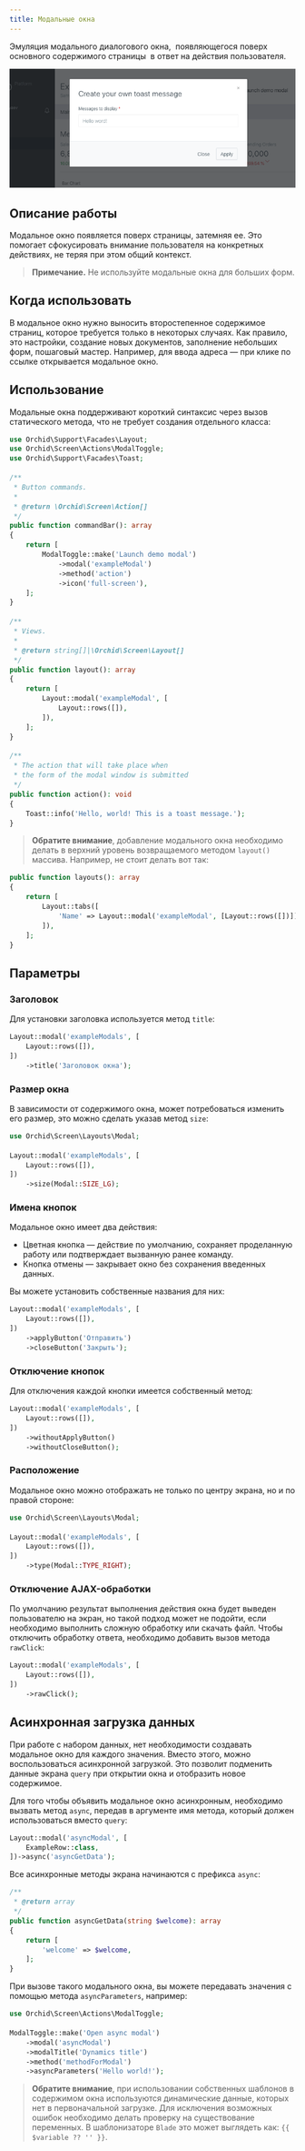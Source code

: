 ```yaml
---
title: Модальные окна
---
```


Эмуляция модального диалогового окна,  появляющегося поверх основного содержимого страницы  в ответ на действия пользователя.

![Modals](/img/layouts/modals.png)

## Описание работы

Модальное окно появляется поверх страницы, затемняя ее. Это помогает сфокусировать внимание пользователя на конкретных действиях, не теряя при этом общий контекст.


> **Примечание.** Не используйте модальные окна для больших форм.

## Когда использовать

В модальное окно нужно выносить второстепенное содержимое страниц, которое требуется только в некоторых случаях. Как правило, это настройки, создание новых документов, заполнение небольших форм, пошаговый мастер. Например, для ввода адреса — при клике по ссылке открывается модальное окно.


## Использование

Модальные окна поддерживают короткий синтаксис через вызов статического метода, что не требует создания отдельного класса:

```php
use Orchid\Support\Facades\Layout;
use Orchid\Screen\Actions\ModalToggle;
use Orchid\Support\Facades\Toast;

/**
 * Button commands.
 *
 * @return \Orchid\Screen\Action[]
 */
public function commandBar(): array
{
    return [
        ModalToggle::make('Launch demo modal')
            ->modal('exampleModal')
            ->method('action')
            ->icon('full-screen'),
    ];
}

/**
 * Views.
 *
 * @return string[]|\Orchid\Screen\Layout[]
 */
public function layout(): array
{
    return [
        Layout::modal('exampleModal', [
            Layout::rows([]),
        ]),
    ];
}

/**
 * The action that will take place when
 * the form of the modal window is submitted
 */
public function action(): void
{
    Toast::info('Hello, world! This is a toast message.');
}
```

> **Обратите внимание**, добавление модального окна необходимо делать в верхний уровень возвращаемого методом `layout()` массива. Например, не стоит делать вот так:

```php
public function layouts(): array
{
    return [
        Layout::tabs([
            'Name' => Layout::modal('exampleModal', [Layout::rows([])]),
        ]),
    ];
}
```


## Параметры

### Заголовок

Для установки заголовка используется метод `title`:

```php
Layout::modal('exampleModals', [
    Layout::rows([]),
])
    ->title('Заголовок окна');
```

### Размер окна

В зависимости от содержимого окна, может потребоваться изменить его размер, это можно сделать указав метод `size`:

```php
use Orchid\Screen\Layouts\Modal;

Layout::modal('exampleModals', [
    Layout::rows([]),
])
    ->size(Modal::SIZE_LG);
```

### Имена кнопок

Модальное окно имеет два действия:

- Цветная кнопка — действие по умолчанию, сохраняет проделанную работу или подтверждает вызванную ранее команду.
- Кнопка отмены — закрывает окно без сохранения введенных данных.


Вы можете установить собственные названия для них:

```php
Layout::modal('exampleModals', [
    Layout::rows([]),
])
    ->applyButton('Отправить')
    ->closeButton('Закрыть');
```

### Отключение кнопок

Для отключения каждой кнопки имеется собственный метод:

```php
Layout::modal('exampleModals', [
    Layout::rows([]),
])
    ->withoutApplyButton()
    ->withoutCloseButton();
```


### Расположение

Модальное окно можно отображать не только по центру экрана, но и по правой стороне:

```php
use Orchid\Screen\Layouts\Modal;

Layout::modal('exampleModals', [
    Layout::rows([]),
])
    ->type(Modal::TYPE_RIGHT);
```

### Отключение AJAX-обработки

По умолчанию результат выполнения действия окна будет выведен пользователю на экран, но такой подход может не подойти, если необходимо выполнить сложную обработку или скачать файл. 
Чтобы отключить обработку ответа, необходимо добавить вызов метода `rawClick`:

```php
Layout::modal('exampleModals', [
    Layout::rows([]),
])
    ->rawClick();
```


## Асинхронная загрузка данных

При работе с набором данных, нет необходимости создавать модальное окно для каждого значения. Вместо этого, можно воспользоваться асинхронной загрузкой.
Это позволит подменить данные экрана `query` при открытии окна и отобразить
новое содержимое.

Для того чтобы объявить модальное окно асинхронным, необходимо вызвать метод `async`, передав в аргументе имя метода, который должен использоваться вместо `query`:

```php
Layout::modal('asyncModal', [
    ExampleRow::class,
])->async('asyncGetData');
```

Все асинхронные методы экрана начинаются с префикса `async`:

```php
/**
 * @return array
 */
public function asyncGetData(string $welcome): array
{
    return [
        'welcome' => $welcome,
    ];
}
```

При вызове такого модального окна, вы можете передавать значения c помощью метода `asyncParameters`, например:

```php
use Orchid\Screen\Actions\ModalToggle;

ModalToggle::make('Open async modal')
    ->modal('asyncModal')
    ->modalTitle('Dynamics title')
    ->method('methodForModal')
    ->asyncParameters('Hello world!');
```


> **Обратите внимание**, при использовании собственных шаблонов в содержимом окна используются динамические данные, которых нет в первоначальной загрузке. Для исключения возможных ошибок необходимо делать проверку на существование переменных. В шаблонизаторе `Blade` это может выглядеть как: `{{ $variable ?? '' }}`.
